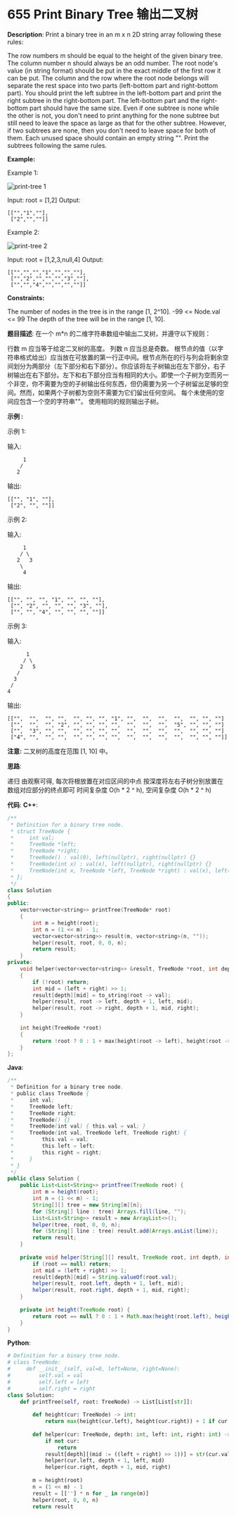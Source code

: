 # 655 Print Binary Tree 输出二叉树

__Description__:
Print a binary tree in an m x n 2D string array following these rules:

The row numbers m should be equal to the height of the given binary tree.
The column number n should always be an odd number.
The root node's value (in string format) should be put in the exact middle of the first row it can be put. The column and the row where the root node belongs will separate the rest space into two parts (left-bottom part and right-bottom part). You should print the left subtree in the left-bottom part and print the right subtree in the right-bottom part. The left-bottom part and the right-bottom part should have the same size. Even if one subtree is none while the other is not, you don't need to print anything for the none subtree but still need to leave the space as large as that for the other subtree. However, if two subtrees are none, then you don't need to leave space for both of them.
Each unused space should contain an empty string "".
Print the subtrees following the same rules.

__Example:__

Example 1:

![print-tree 1](https://assets.leetcode.com/uploads/2021/05/03/print1-tree.jpg)

Input: root = [1,2]
Output:

```text
[["","1",""],
 ["2","",""]]
```

Example 2:

![print-tree 2](https://assets.leetcode.com/uploads/2021/05/03/print2-tree.jpg)

Input: root = [1,2,3,null,4]
Output:

```text
[["","","","1","","",""],
 ["","2","","","","3",""],
 ["","","4","","","",""]]
```

__Constraints:__

The number of nodes in the tree is in the range [1, 2^10].
-99 <= Node.val <= 99
The depth of the tree will be in the range [1, 10].

__题目描述__:
在一个 m*n 的二维字符串数组中输出二叉树，并遵守以下规则：

行数 m 应当等于给定二叉树的高度。
列数 n 应当总是奇数。
根节点的值（以字符串格式给出）应当放在可放置的第一行正中间。根节点所在的行与列会将剩余空间划分为两部分（左下部分和右下部分）。你应该将左子树输出在左下部分，右子树输出在右下部分。左下和右下部分应当有相同的大小。即使一个子树为空而另一个非空，你不需要为空的子树输出任何东西，但仍需要为另一个子树留出足够的空间。然而，如果两个子树都为空则不需要为它们留出任何空间。
每个未使用的空间应包含一个空的字符串""。
使用相同的规则输出子树。

__示例 :__

示例 1:

输入:

```text
     1
    /
   2
```

输出:

```text
[["", "1", ""],
 ["2", "", ""]]
```

示例 2:

输入:

```text
     1
    / \
   2   3
    \
     4
```

输出:

```text
[["", "", "", "1", "", "", ""],
 ["", "2", "", "", "", "3", ""],
 ["", "", "4", "", "", "", ""]]
```

示例 3:

输入:

```text
      1
     / \
    2   5
   / 
  3 
 / 
4 
```

输出:

```text
[["",  "",  "", "",  "", "", "", "1", "",  "",  "",  "",  "", "", ""]
 ["",  "",  "", "2", "", "", "", "",  "",  "",  "",  "5", "", "", ""]
 ["",  "3", "", "",  "", "", "", "",  "",  "",  "",  "",  "", "", ""]
 ["4", "",  "", "",  "", "", "", "",  "",  "",  "",  "",  "", "", ""]]
```

__注意:__
二叉树的高度在范围 [1, 10] 中。

__思路__:

递归
由观察可得, 每次将根放置在对应区间的中点
按深度将左右子树分别放置在数组对应部分的终点即可
时间复杂度 O(h \* 2 ^ h), 空间复杂度 O(h \* 2 ^ h)

__代码__:
__C++__:

```C++
/**
 * Definition for a binary tree node.
 * struct TreeNode {
 *     int val;
 *     TreeNode *left;
 *     TreeNode *right;
 *     TreeNode() : val(0), left(nullptr), right(nullptr) {}
 *     TreeNode(int x) : val(x), left(nullptr), right(nullptr) {}
 *     TreeNode(int x, TreeNode *left, TreeNode *right) : val(x), left(left), right(right) {}
 * };
 */
class Solution 
{
public:
    vector<vector<string>> printTree(TreeNode* root) 
    {
        int m = height(root);
        int n = (1 << m) - 1;
        vector<vector<string>> result(m, vector<string>(n, ""));
        helper(result, root, 0, 0, n);
        return result;
    }
private:
    void helper(vector<vector<string>> &result, TreeNode *root, int depth, int left, int right) 
    {
        if (!root) return;
        int mid = (left + right) >> 1;
        result[depth][mid] = to_string(root -> val);
        helper(result, root -> left, depth + 1, left, mid);
        helper(result, root -> right, depth + 1, mid, right);
    }
    
    int height(TreeNode *root) 
    {
        return !root ? 0 : 1 + max(height(root -> left), height(root -> right));
    }
};
```

__Java__:

```Java
/**
 * Definition for a binary tree node.
 * public class TreeNode {
 *     int val;
 *     TreeNode left;
 *     TreeNode right;
 *     TreeNode() {}
 *     TreeNode(int val) { this.val = val; }
 *     TreeNode(int val, TreeNode left, TreeNode right) {
 *         this.val = val;
 *         this.left = left;
 *         this.right = right;
 *     }
 * }
 */
public class Solution {
    public List<List<String>> printTree(TreeNode root) {
        int m = height(root);
        int n = (1 << m) - 1;
        String[][] tree = new String[m][n];
        for (String[] line : tree) Arrays.fill(line, "");
        List<List<String>> result = new ArrayList<>();
        helper(tree, root, 0, 0, n);
        for (String[] line : tree) result.add(Arrays.asList(line));
        return result;
    }
    
    private void helper(String[][] result, TreeNode root, int depth, int left, int right) {
        if (root == null) return;
        int mid = (left + right) >> 1;
        result[depth][mid] = String.valueOf(root.val);
        helper(result, root.left, depth + 1, left, mid);
        helper(result, root.right, depth + 1, mid, right);
    }
    
    private int height(TreeNode root) {
        return root == null ? 0 : 1 + Math.max(height(root.left), height(root.right));
    }
}
```

__Python__:

```Python
# Definition for a binary tree node.
# class TreeNode:
#     def __init__(self, val=0, left=None, right=None):
#         self.val = val
#         self.left = left
#         self.right = right
class Solution:
    def printTree(self, root: TreeNode) -> List[List[str]]:
        
        def height(cur: TreeNode) -> int:
            return max(height(cur.left), height(cur.right)) + 1 if cur else 0
        
        def helper(cur: TreeNode, depth: int, left: int, right: int) -> None:
            if not cur:
                return
            result[depth][(mid := ((left + right) >> 1))] = str(cur.val)
            helper(cur.left, depth + 1, left, mid)
            helper(cur.right, depth + 1, mid, right)
            
        m = height(root)
        n = (1 << m) - 1
        result = [[''] * n for _ in range(m)]
        helper(root, 0, 0, n)
        return result
```
